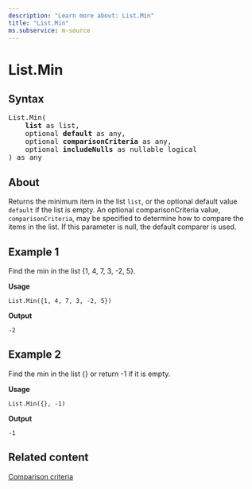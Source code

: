 ```yaml
---
description: "Learn more about: List.Min"
title: "List.Min"
ms.subservice: m-source
---
```

# List.Min

## Syntax

<pre>
List.Min(
    <b>list</b> as list,
    optional <b>default</b> as any,
    optional <b>comparisonCriteria</b> as any,
    optional <b>includeNulls</b> as nullable logical
) as any
</pre>
  
## About

Returns the minimum item in the list `list`, or the optional default value `default` if the list is empty. An optional comparisonCriteria value, `comparisonCriteria`, may be specified to determine how to compare the items in the list. If this parameter is null, the default comparer is used.

## Example 1

Find the min in the list {1, 4, 7, 3, -2, 5}.

**Usage**

```powerquery-m
List.Min({1, 4, 7, 3, -2, 5})
```

**Output**

`-2`

## Example 2

Find the min in the list {} or return -1 if it is empty.

**Usage**

```powerquery-m
List.Min({}, -1)
```

**Output**

`-1`

## Related content

[Comparison criteria](list-functions.md#comparison-criteria)
